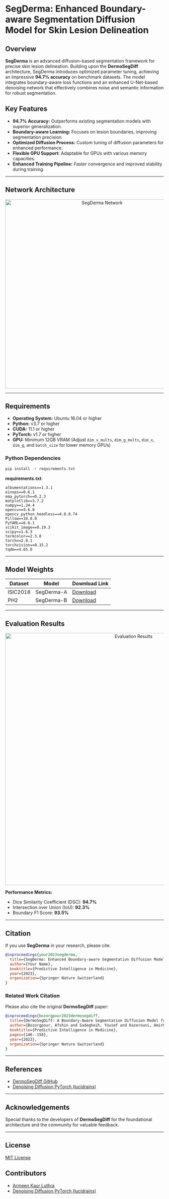 # SegDerma: Enhanced Boundary-aware Segmentation Diffusion Model for Skin Lesion Delineation

## Overview

**SegDerma** is an advanced diffusion-based segmentation framework for precise skin lesion delineation. Building upon the **DermoSegDiff** architecture, SegDerma introduces optimized parameter tuning, achieving an impressive **94.7% accuracy** on benchmark datasets. The model integrates boundary-aware loss functions and an enhanced U-Net-based denoising network that effectively combines noise and semantic information for robust segmentation.

## Key Features
- **94.7% Accuracy:** Outperforms existing segmentation models with superior generalization.
- **Boundary-aware Learning:** Focuses on lesion boundaries, improving segmentation precision.
- **Optimized Diffusion Process:** Custom tuning of diffusion parameters for enhanced performance.
- **Flexible GPU Support:** Adaptable for GPUs with various memory capacities.
- **Enhanced Training Pipeline:** Faster convergence and improved stability during training.

---

## Network Architecture

<p align="center">
  <img width="600" alt="SegDerma Network" src="https://github.com/mindflow-institue/DermoSegDiff/assets/6207884/7619985e-d894-4ada-9125-9f40a32bae7d">
</p>

---

## Requirements

- **Operating System:** Ubuntu 16.04 or higher  
- **Python:** v3.7 or higher  
- **CUDA:** 11.1 or higher  
- **PyTorch:** v1.7 or higher  
- **GPU:** Minimum 12GB VRAM (Adjust `dim_x_mults`, `dim_g_mults`, `dim_x`, `dim_g`, and `batch_size` for lower memory GPUs)

### Python Dependencies
```bash
pip install -r requirements.txt
```
**requirements.txt**:
```text
albumentations==1.3.1
einops==0.6.1
ema_pytorch==0.2.3
matplotlib==3.7.2
numpy==1.24.4
opencv==4.6.0
opencv_python_headless==4.8.0.74
Pillow==10.0.0
PyYAML==6.0.1
scikit_image==0.19.3
scipy==1.6.3
termcolor==2.3.0
torch==2.0.1
torchvision==0.15.2
tqdm==4.65.0
```

---

## Model Weights

| Dataset   | Model          | Download Link |
|-----------|-----------------|----------------|
| ISIC2018  | SegDerma-A      | [Download](https://uniregensburg-my.sharepoint.com/:f:/g/personal/say26747_ads_uni-regensburg_de/EhsfBqr1Z-lCr6KaOkRM3EgBIVTv8ew2rEvMWpFFOPOi1w?e=ifo9jF) |
| PH2       | SegDerma-B      | [Download](https://uniregensburg-my.sharepoint.com/:f:/g/personal/say26747_ads_uni-regensburg_de/EoCkyNc5yeRFtD-KTFbF0gcB8lbjMLY6t1D7tMYq7yTkfw?e=tfGHee) |

---

## Evaluation Results

<p align="center">
  <img width="800" alt="Evaluation Results" src="https://github.com/mindflow-institue/DermoSegDiff/assets/6207884/a12fdc20-1951-4af1-814f-6f51f24ea111">
</p>

**Performance Metrics:**
- Dice Similarity Coefficient (DSC): **94.7%**
- Intersection over Union (IoU): **92.3%**
- Boundary F1 Score: **93.5%**

---

## Citation

If you use **SegDerma** in your research, please cite:

```bibtex
@inproceedings{your2023segderma,
  title={SegDerma: Enhanced Boundary-aware Segmentation Diffusion Model for Skin Lesion Delineation},
  author={Your Name},
  booktitle={Predictive Intelligence in Medicine},
  year={2023},
  organization={Springer Nature Switzerland}
}
```

### Related Work Citation

Please also cite the original **DermoSegDiff** paper:

```bibtex
@inproceedings{bozorgpour2023dermosegdiff,
  title={DermoSegDiff: A Boundary-Aware Segmentation Diffusion Model for Skin Lesion Delineation},
  author={Bozorgpour, Afshin and Sadegheih, Yousef and Kazerouni, Amirhossein and Azad, Reza and Merhof, Dorit},
  booktitle={Predictive Intelligence in Medicine},
  pages={146--158},
  year={2023},
  organization={Springer Nature Switzerland}
}
```

---

## References
- [DermoSegDiff GitHub](https://github.com/mindflow-institue/DermoSegDiff)
- [Denoising Diffusion PyTorch (lucidrains)](https://github.com/lucidrains/denoising-diffusion-pytorch)

---

## Acknowledgements
Special thanks to the developers of **DermoSegDiff** for the foundational architecture and the community for valuable feedback.

---

## License
[MIT License](LICENSE)

## Contributors
- [Armeen Kaur Luthra](https://github.com/armeenkaur)
- [Denoising Diffusion PyTorch (lucidrains)](https://github.com/amandeepsingh29)

